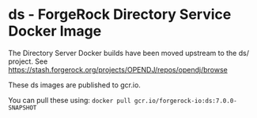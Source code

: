 # ds - ForgeRock Directory Service Docker Image


The Directory Server Docker builds have been moved upstream to the ds/ project. See https://stash.forgerock.org/projects/OPENDJ/repos/opendj/browse 


These ds images are published to gcr.io.

You can pull these using: `docker pull gcr.io/forgerock-io:ds:7.0.0-SNAPSHOT`

